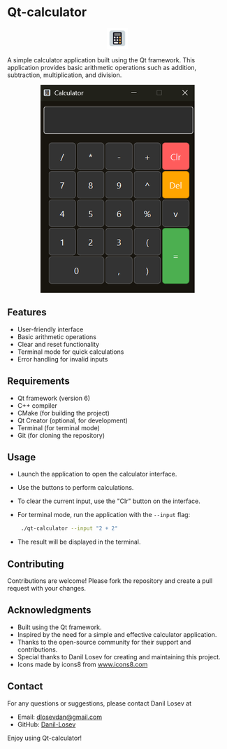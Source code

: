 # Qt-calculator

<p align="center"><img src="src/styles/images/icon.png" alt="icon.png" /></p>
A simple calculator application built using the Qt framework. This application provides basic arithmetic operations such
as addition, subtraction, multiplication, and division.
<p align="center"><img src="src/styles/images/img.png" alt="img.png" /></p>

## Features

- User-friendly interface
- Basic arithmetic operations
- Clear and reset functionality
- Terminal mode for quick calculations
- Error handling for invalid inputs

## Requirements

- Qt framework (version 6)
- C++ compiler
- CMake (for building the project)
- Qt Creator (optional, for development)
- Terminal (for terminal mode)
- Git (for cloning the repository)

## Usage

- Launch the application to open the calculator interface.
- Use the buttons to perform calculations.
- To clear the current input, use the "Clr" button on the interface.
- For terminal mode, run the application with the `--input` flag:
  ```bash
   ./qt-calculator --input "2 + 2"
   ```

- The result will be displayed in the terminal.

## Contributing

Contributions are welcome! Please fork the repository and create a pull request with your changes.

## Acknowledgments

- Built using the Qt framework.
- Inspired by the need for a simple and effective calculator application.
- Thanks to the open-source community for their support and contributions.
- Special thanks to Danil Losev for creating and maintaining this project.
- Icons made by icons8 from www.icons8.com

## Contact

For any questions or suggestions, please contact Danil Losev at

- Email: dlosevdan@gmail.com
- GitHub: [Danil-Losev](https://github.com/Danil-Losev/)

Enjoy using Qt-calculator!
